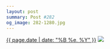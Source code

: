 ```yaml
---
layout: post
summary: Post #282
og_image: 282-1280.jpg
---
```


<p>
  <time><a href="/282">{{ page.date | date: "%B %e, %Y" }}</a></time>
  <a href="/282"><img src="{{ site.assets_url }}/282-640.jpg" srcset="{{ site.assets_url }}/282-1280.jpg 1280w, {{ site.assets_url }}/282-960.jpg 960w, {{ site.assets_url }}/282-640.jpg 640w, {{ site.assets_url }}/282-320.jpg 320w" sizes="(min-width: 700px) 50vw, calc(100vw - 2rem)" /></a>
</p>
